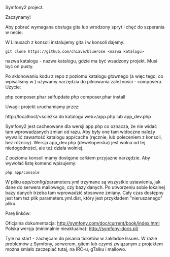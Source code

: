Symfony2 project.

Zaczynamy!

Aby pobrać wymagana obsługa gita lub wrodzony spryt i chęć do szperania w necie.

W Linuxach z konsoli instalujemy gita i w konsoli dajemy:

    git clone https://github.com/chiave/bluerose <nazwa katalogu>

nazwa katalogu - nazwa katalogu, gdzie ma być wsadzony projekt. Musi być on pusty.

Po sklonowaniu kodu z repo z poziomu katalogu głownego (a więc tego, co wpisaliśmy w <nazwa katalogu>) używamy narzędzia do pilnowania zależności - composera. Użycie:

php composer.phar selfupdate
php composer.phar install



Uwagi:
    projekt uruchamiamy przez:

http://localhost/<ścieżka do katalogu web>/app.php
        lub                                app_dev.php

Symfony2 jest cacheowane dla wersji app.php co oznacza, że nie widać tam wprowadzanych zmian od razu. Aby były one tam widoczne należy wywalić zawartość katalogu app/cache (ręcznie, lub poleceniem z konsoli, bez różnicy). Wersja app_dev.php (deweloperska) jest wolna od tej niedogodności, ale też działa wolniej.

Z poziomu konsoli mamy dostępne całkiem przyjazne narzędzie. Aby wywołać listę komend wpisujemy:

    php app/console

W pliku app/config/parameters.yml trzymane są wszystkie ustawienia, jak dane do serwera mailowego, czy bazy danych. Po utworzeniu sobie lokalnej bazy danych trzeba tam wprowadzić stosowne zmiany. Cały czas dostępny jest tam też plik parameters.yml.dist, który jest przykładem "nieruszanego" pliku.



Parę linków:

Oficjalna dokumentacja:                 http://symfony.com/doc/current/book/index.html
Polska wersja (minimalnie nieaktualna): http://symfony-docs.pl/



Tyle na start - zachęcam do pisania ticketów w zakładce Issues. W razie problemów z Symfony, serwerem, gitem lub czymś związanym z projektem można śmiało zaczepiać tutaj, na IRC-u, gTalku i mailowo.
